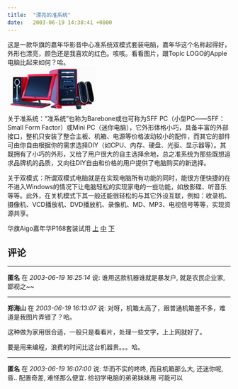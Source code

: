 ```yaml
---
title:  "漂亮的准系统"
date:   2003-06-19 14:38:41 +0800
---
```


这是一款华旗的嘉年华影音中心准系统双模式套装电脑，嘉年华这个名称起得好，外形也漂亮，颜色还是我喜欢的红色。咳咳。看看图片，跟Topic LOGO的Apple电脑比起来如何？哈。  
![](/images/2011/tech/jnh.jpg)  
关于准系统：“准系统”也称为Barebone或也可称为SFF PC（小型PC――SFF：Small Form Factor）或Mini PC（迷你电脑），它外形体格小巧，具备丰富的外部接口，整机只安装了整合主板、机箱、电源等价格波动较小的配件，而其它的部件可由你自由根据你的需求选择DIY（如CPU、内存、硬盘、光驱、显示器等）。其既拥有了小巧的外形，又给了用户很大的自主选择余地，总之准系统为那些既想追求品牌机的品质，又向往DIY自由和价格的用户提供了电脑购买的新选择。  

关于双模式：所谓双模式电脑就是在实现电脑所有功能的同时，能很方便快捷的在不进入Windows的情况下让电脑轻松的实现家电的一些功能，如放影碟、听音乐等等。此外，在关机模式下其一般还能很轻松的与其它外设互联，例如：收录机、摄像机、VCD播放机、DVD播放机、录像机、MD、MP3、电视信号等等，实现资源共享。

华旗Aigo嘉年华P168套装试用 [上](http://www.beareyes.com.cn/2/lib/200305/17/20030517134.htm) [中](http://www.beareyes.com.cn/2/lib/200305/17/20030517137.htm) [下](http://www.beareyes.com.cn/2/lib/200305/17/20030517138.htm)


## 评论

*****
**匿名** 在 *2003-06-19 16:25:14* 说: 谁用这款机器谁就是暴发户, 就是农民企业家, 鄙视之~~

*****
**郑海山** 在 *2003-06-19 16:13:07* 说: 对呀，机箱太高了，跟普通机箱差不多，难道是我图片弄错了？哈。

这种做为家用很合适，一般只是看看片，处理一些文字，上上网就好了。

要是用来编程，浪费的时间比这台机器贵。。。哈。

*****
**匿名** 在 *2003-06-19 16:07:00* 说: 华而不实的咚咚, 而且机箱那么大, 还迷你呢, 昏..
配置奇差, 难怪那么便宜. 给初学电脑的弟弟妹妹用
可能可以


